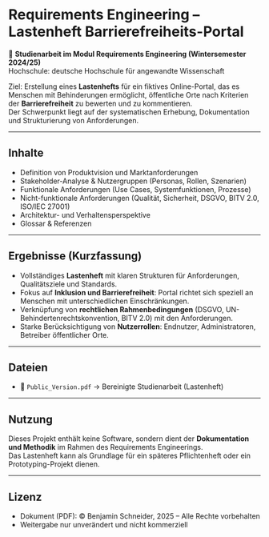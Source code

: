 # Requirements Engineering – Lastenheft Barrierefreiheits-Portal

📑 **Studienarbeit im Modul Requirements Engineering (Wintersemester 2024/25)**  
Hochschule: deutsche Hochschule für angewandte Wissenschaft

Ziel: Erstellung eines **Lastenhefts** für ein fiktives Online-Portal, das es Menschen mit Behinderungen ermöglicht, öffentliche Orte nach Kriterien der **Barrierefreiheit** zu bewerten und zu kommentieren.  
Der Schwerpunkt liegt auf der systematischen Erhebung, Dokumentation und Strukturierung von Anforderungen.

---

## Inhalte
- Definition von Produktvision und Marktanforderungen  
- Stakeholder-Analyse & Nutzergruppen (Personas, Rollen, Szenarien)  
- Funktionale Anforderungen (Use Cases, Systemfunktionen, Prozesse)  
- Nicht-funktionale Anforderungen (Qualität, Sicherheit, DSGVO, BITV 2.0, ISO/IEC 27001)  
- Architektur- und Verhaltensperspektive  
- Glossar & Referenzen  

---

## Ergebnisse (Kurzfassung)
- Vollständiges **Lastenheft** mit klaren Strukturen für Anforderungen, Qualitätsziele und Standards.  
- Fokus auf **Inklusion und Barrierefreiheit**: Portal richtet sich speziell an Menschen mit unterschiedlichen Einschränkungen.  
- Verknüpfung von **rechtlichen Rahmenbedingungen** (DSGVO, UN-Behindertenrechtskonvention, BITV 2.0) mit den Anforderungen.  
- Starke Berücksichtigung von **Nutzerrollen**: Endnutzer, Administratoren, Betreiber öffentlicher Orte.  

---

## Dateien
- 📄 `Public_Version.pdf` → Bereinigte Studienarbeit (Lastenheft)  

---

## Nutzung
Dieses Projekt enthält keine Software, sondern dient der **Dokumentation und Methodik** im Rahmen des Requirements Engineerings.  
Das Lastenheft kann als Grundlage für ein späteres Pflichtenheft oder ein Prototyping-Projekt dienen.

---

## Lizenz
- Dokument (PDF): © Benjamin Schneider, 2025 – Alle Rechte vorbehalten  
- Weitergabe nur unverändert und nicht kommerziell
